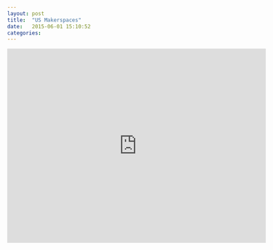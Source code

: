 ```yaml
---
layout: post
title:  "US Makerspaces"
date:   2015-06-01 15:10:52
categories: 
---
```

<iframe src="https://www.google.com/maps/embed?pb=!1m16!1m12!1m3!1d13368675.318292676!2d-97.10450790494497!3d35.11078715534728!2m3!1f0!2f0!3f0!3m2!1i1024!2i768!4f13.1!2m1!1smakerspace!5e0!3m2!1sen!2sus!4v1433186098664" width="600" height="450" frameborder="0" style="border:0"></iframe>